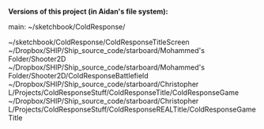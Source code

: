 **Versions of this project (in Aidan's file system):**

main: ~/sketchbook/ColdResponse/

~/sketchbook/ColdResponse/ColdResponseTitleScreen
~/Dropbox/SHIP/Ship_source_code/starboard/Mohammed's Folder/Shooter2D
~/Dropbox/SHIP/Ship_source_code/starboard/Mohammed's Folder/Shooter2D/ColdResponseBattlefield
~/Dropbox/SHIP/Ship_source_code/starboard/Christopher L/Projects/ColdResponseStuff/ColdResponseTitle/ColdResponseGame
~/Dropbox/SHIP/Ship_source_code/starboard/Christopher L/Projects/ColdResponseStuff/ColdResponseREALTitle/ColdResponseGameTitle
